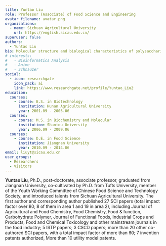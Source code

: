 ```yaml
---
title: Yuntao Liu
role: Professor (Associate) of Food Science and Engineering
avatar_filename: avatar.png
organizations:
  - name: Sichuan Agricultural University
    url: https://english.sicau.edu.cn/
superuser: false
authors:
  - Yuntao Liu
bio: Molecular structure and biological characteristics of polysaccharides.
# interests:
#   - Bioinformatics Analysis
#   - Anime
#   - Schnauzer
social:
  - icon: researchgate
    icon_pack: ai
    link: https://www.researchgate.net/profile/Yuntao_Liu2
education:
  courses:
    - course: B.S. in Biotechnology
      institution: Hunan Agricultural University
      year: 2001.09 - 2005.06
  courses:
    - course: M.S. in Biochemistry and Molecular
      institution: Shantou University
      year: 2006.09 - 2009.06  
  courses:
    - course: D.E. in Food Science
      institution: Jiangnan University
      year: 2010.09 - 2014.06  
email: liuyt@sicau.edu.cn
user_groups:
  - Researchers
  - Visitors
---
```


**Yuntao Liu**, Ph.D., post-doctorate, associate professor, graduated from Jiangnan University, co-cultivated by Ph.D. from Tufts University, member of the Youth Working Committee of Chinese Food Science and Technology Society, and introduced talents from Sichuan Agricultural University. The first author and corresponding author published 27 SCI papers (total impact factor over 80; 8 of them in area 1 and 19 in area 2), including Journal of Agricultural and Food Chemistry, Food Chemistry, Food & function, Carbohydrate Polymer, Journal of Functional Foods, Industrial Crops and Products, Food and Chemical Toxicology and other mainstream journals in the food industry; 5 ISTP papers; 3 CSCD papers; more than 20 other co-authored SCI papers, with a total impact factor of more than 60; 7 invention patents authorized, More than 10 utility model patents.
